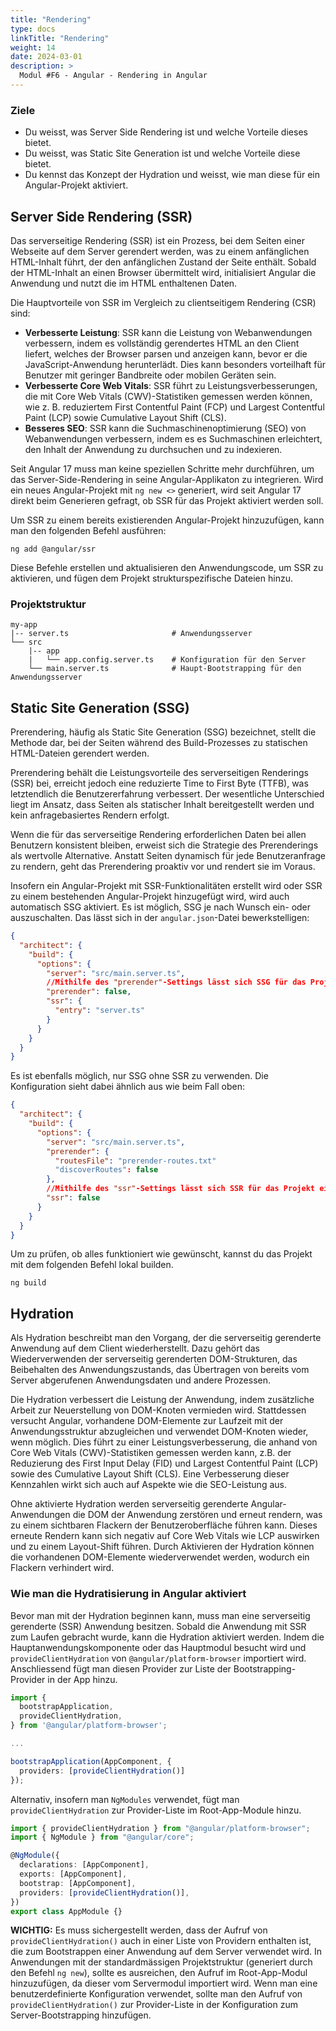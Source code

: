 ```yaml
---
title: "Rendering"
type: docs
linkTitle: "Rendering"
weight: 14
date: 2024-03-01
description: >
  Modul #F6 - Angular - Rendering in Angular
---
```


### Ziele

- Du weisst, was Server Side Rendering ist und welche Vorteile dieses bietet.
- Du weisst, was Static Site Generation ist und welche Vorteile diese bietet.
- Du kennst das Konzept der Hydration und weisst, wie man diese für ein Angular-Projekt aktiviert.

## Server Side Rendering (SSR)

Das serverseitige Rendering (SSR) ist ein Prozess, bei dem Seiten einer Webseite auf dem Server gerendert werden, was zu einem anfänglichen HTML-Inhalt führt, der den anfänglichen Zustand der Seite enthält.
Sobald der HTML-Inhalt an einen Browser übermittelt wird, initialisiert Angular die Anwendung und nutzt die im HTML enthaltenen Daten.

Die Hauptvorteile von SSR im Vergleich zu clientseitigem Rendering (CSR) sind:

- **Verbesserte Leistung**: SSR kann die Leistung von Webanwendungen verbessern, indem es vollständig gerendertes HTML an den Client liefert, welches der Browser parsen und anzeigen kann, bevor er die JavaScript-Anwendung herunterlädt.
  Dies kann besonders vorteilhaft für Benutzer mit geringer Bandbreite oder mobilen Geräten sein.
- **Verbesserte Core Web Vitals**: SSR führt zu Leistungsverbesserungen, die mit Core Web Vitals (CWV)-Statistiken gemessen werden können, wie z. B. reduziertem First Contentful Paint (FCP) und Largest Contentful Paint (LCP) sowie Cumulative Layout Shift (CLS).
- **Besseres SEO**: SSR kann die Suchmaschinenoptimierung (SEO) von Webanwendungen verbessern, indem es es Suchmaschinen erleichtert, den Inhalt der Anwendung zu durchsuchen und zu indexieren.

Seit Angular 17 muss man keine speziellen Schritte mehr durchführen, um das Server-Side-Rendering in seine Angular-Applikaton zu integrieren.
Wird ein neues Angular-Projekt mit `ng new <>` generiert, wird seit Angular 17 direkt beim Generieren gefragt, ob SSR für das Projekt aktiviert werden soll.

Um SSR zu einem bereits existierenden Angular-Projekt hinzuzufügen, kann man den folgenden Befehl ausführen:

```shell
ng add @angular/ssr
```

Diese Befehle erstellen und aktualisieren den Anwendungscode, um SSR zu aktivieren, und fügen dem Projekt strukturspezifische Dateien hinzu.

### Projektstruktur

```
my-app
|-- server.ts                       # Anwendungsserver
└── src
    |-- app
    |   └── app.config.server.ts    # Konfiguration für den Server
    └── main.server.ts              # Haupt-Bootstrapping für den Anwendungsserver
```

## Static Site Generation (SSG)

Prerendering, häufig als Static Site Generation (SSG) bezeichnet, stellt die Methode dar, bei der Seiten während des Build-Prozesses zu statischen HTML-Dateien gerendert werden.

Prerendering behält die Leistungsvorteile des serverseitigen Renderings (SSR) bei, erreicht jedoch eine reduzierte Time to First Byte (TTFB), was letztendlich die Benutzererfahrung verbessert.
Der wesentliche Unterschied liegt im Ansatz, dass Seiten als statischer Inhalt bereitgestellt werden und kein anfragebasiertes Rendern erfolgt.

Wenn die für das serverseitige Rendering erforderlichen Daten bei allen Benutzern konsistent bleiben, erweist sich die Strategie des Prerenderings als wertvolle Alternative.
Anstatt Seiten dynamisch für jede Benutzeranfrage zu rendern, geht das Prerendering proaktiv vor und rendert sie im Voraus.

Insofern ein Angular-Projekt mit SSR-Funktionalitäten erstellt wird oder SSR zu einem bestehenden Angular-Projekt hinzugefügt wird, wird auch automatisch SSG aktiviert.
Es ist möglich, SSG je nach Wunsch ein- oder auszuschalten. Das lässt sich in der `angular.json`-Datei bewerkstelligen:

```json
{
  "architect": {
    "build": {
      "options": {
        "server": "src/main.server.ts",
        //Mithilfe des "prerender"-Settings lässt sich SSG für das Projekt ein- oder ausschalten
        "prerender": false,
        "ssr": {
          "entry": "server.ts"
        }
      }
    }
  }
}
```

Es ist ebenfalls möglich, nur SSG ohne SSR zu verwenden. Die Konfiguration sieht dabei ähnlich aus wie beim Fall oben:

```json
{
  "architect": {
    "build": {
      "options": {
        "server": "src/main.server.ts",
        "prerender": {
          "routesFile": "prerender-routes.txt"
          "discoverRoutes": false
        },
        //Mithilfe des "ssr"-Settings lässt sich SSR für das Projekt ein- oder ausschalten
        "ssr": false
      }
    }
  }
}
```

Um zu prüfen, ob alles funktioniert wie gewünscht, kannst du das Projekt mit dem folgenden Befehl lokal builden.

```shell
ng build
```

## Hydration

Als Hydration beschreibt man den Vorgang, der die serverseitig gerenderte Anwendung auf dem Client wiederherstellt. Dazu gehört das Wiederverwenden der serverseitig gerenderten DOM-Strukturen, das Beibehalten des Anwendungszustands, das Übertragen von bereits vom Server abgerufenen Anwendungsdaten und andere Prozessen.

Die Hydration verbessert die Leistung der Anwendung, indem zusätzliche Arbeit zur Neuerstellung von DOM-Knoten vermieden wird. Stattdessen versucht Angular, vorhandene DOM-Elemente zur Laufzeit mit der Anwendungsstruktur abzugleichen und verwendet DOM-Knoten wieder, wenn möglich.
Dies führt zu einer Leistungsverbesserung, die anhand von Core Web Vitals (CWV)-Statistiken gemessen werden kann, z.B. der Reduzierung des First Input Delay (FID) und Largest Contentful Paint (LCP) sowie des Cumulative Layout Shift (CLS). Eine Verbesserung dieser Kennzahlen wirkt sich auch auf Aspekte wie die SEO-Leistung aus.

Ohne aktivierte Hydration werden serverseitig gerenderte Angular-Anwendungen die DOM der Anwendung zerstören und erneut rendern, was zu einem sichtbaren Flackern der Benutzeroberfläche führen kann. Dieses erneute Rendern kann sich negativ auf Core Web Vitals wie LCP auswirken und zu einem Layout-Shift führen.
Durch Aktivieren der Hydration können die vorhandenen DOM-Elemente wiederverwendet werden, wodurch ein Flackern verhindert wird.

### Wie man die Hydratisierung in Angular aktiviert

Bevor man mit der Hydration beginnen kann, muss man eine serverseitig gerenderte (SSR) Anwendung besitzen. Sobald die Anwendung mit SSR zum Laufen gebracht wurde, kann die Hydration aktiviert werden. Indem die Hauptanwendungskomponente oder das Hauptmodul besucht wird und `provideClientHydration` von `@angular/platform-browser` importiert wird.
Anschliessend fügt man diesen Provider zur Liste der Bootstrapping-Provider in der App hinzu.

```ts
import {
  bootstrapApplication,
  provideClientHydration,
} from '@angular/platform-browser';

...

bootstrapApplication(AppComponent, {
  providers: [provideClientHydration()]
});
```

Alternativ, insofern man `NgModules` verwendet, fügt man `provideClientHydration` zur Provider-Liste im Root-App-Module hinzu.

```ts
import { provideClientHydration } from "@angular/platform-browser";
import { NgModule } from "@angular/core";

@NgModule({
  declarations: [AppComponent],
  exports: [AppComponent],
  bootstrap: [AppComponent],
  providers: [provideClientHydration()],
})
export class AppModule {}
```

**WICHTIG:** Es muss sichergestellt werden, dass der Aufruf von `provideClientHydration()` auch in einer Liste von Providern enthalten ist, die zum Bootstrappen einer Anwendung auf dem Server verwendet wird. In Anwendungen mit der standardmässigen Projektstruktur (generiert durch den Befehl `ng new`), sollte es ausreichen, den Aufruf im Root-App-Modul hinzuzufügen, da dieser vom Servermodul importiert wird.
Wenn man eine benutzerdefinierte Konfiguration verwendet, sollte man den Aufruf von `provideClientHydration()` zur Provider-Liste in der Konfiguration zum Server-Bootstrapping hinzufügen.
